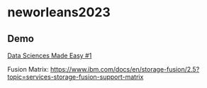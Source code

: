 # neworleans2023


## Demo
[Data Sciences Made Easy #1](https://www.figma.com/proto/Nu7E6ruj3xmuxuQaKzkB0B/Data-Sciences-Made-Easy?page-id=2512%3A6369&node-id=4315%3A608&viewport=108%2C-3629%2C0.18&scaling=contain&starting-point-node-id=4315%3A608)

Fusion Matrix: https://www.ibm.com/docs/en/storage-fusion/2.5?topic=services-storage-fusion-support-matrix
